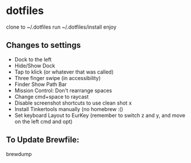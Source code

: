 # dotfiles

clone to ~/.dotfiles
run ~/.dotfiles/install
enjoy

## Changes to settings

- Dock to the left
- Hide/Show Dock
- Tap to klick (or whatever that was called)
- Three finger swipe (in accessibility)
- Finder Show Path Bar
- Mission Control: Don't rearrange spaces
- Change cmd+space to raycast
- Disable screenshot shortcuts to use clean shot x
- Install Tinkertools manually (no homebrew :()
- Set keyboard Layout to EurKey (remember to switch z and y, and move on the left cmd and opt)

## To Update Brewfile:

brewdump
